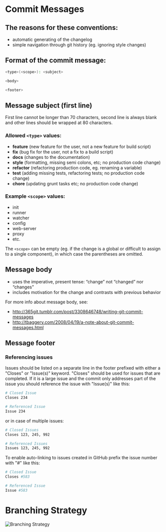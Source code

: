# Commit Messages

## The reasons for these conventions:
- automatic generating of the changelog
- simple navigation through git history (eg. ignoring style changes)

## Format of the commit message:
```bash
<type>(<scope>): <subject>

<body>

<footer>
```


## Message subject (first line)
First line cannot be longer than 70 characters, second line is always
blank and other lines should be wrapped at 80 characters.

### Allowed `<type>` values:

* **feature** (new feature for the user, not a new feature for build script)
* **fix** (bug fix for the user, not a fix to a build script)
* **docs** (changes to the documentation)
* **style** (formatting, missing semi colons, etc; no production code change)
* **refactor** (refactoring production code, eg. renaming a variable)
* **test** (adding missing tests, refactoring tests; no production code change)
* **chore** (updating grunt tasks etc; no production code change)

### Example `<scope>` values:

* init
* runner
* watcher
* config
* web-server
* proxy
* etc.

The `<scope>` can be empty (eg. if the change is a global or difficult
to assign to a single component), in which case the parentheses are
omitted.


## Message body
* uses the imperative, present tense: “change” not “changed” nor “changes”
* includes motivation for the change and contrasts with previous behavior

For more info about message body, see:

* http://365git.tumblr.com/post/3308646748/writing-git-commit-messages
* http://tbaggery.com/2008/04/19/a-note-about-git-commit-messages.html


## Message footer

### Referencing issues
Issues should be listed on a separate line in the footer prefixed with either a "Closes" or "Issue(s)" keyword. "Closes" should be used for issues that are completed. If it is a large issue and the commit only addresses part of the issue you should reference the issue with "Issue(s)" like this:
```bash
# Closed Issue
Closes 234

# Referenced Issue
Issue 234
```
or in case of multiple issues:
```bash
# Closed Issues
Closes 123, 245, 992

# Referenced Issues
Issues 123, 245, 992
```
To enable auto-linking to issues created in GitHub prefix the issue number with "#" like this:
```bash
# Closed Issue
Closes #583

# Referenced Issue
Issue #583
```

# Branching Strategy
![Branching Strategy](https://github.com/fakewaffle/coding-conventions/raw/master/images/git-branching-model.png)
